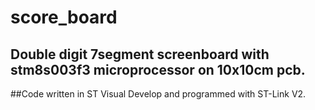 # score_board

## Double digit 7segment screenboard with stm8s003f3 microprocessor on 10x10cm pcb.
##Code written in ST Visual Develop and programmed with ST-Link V2.
